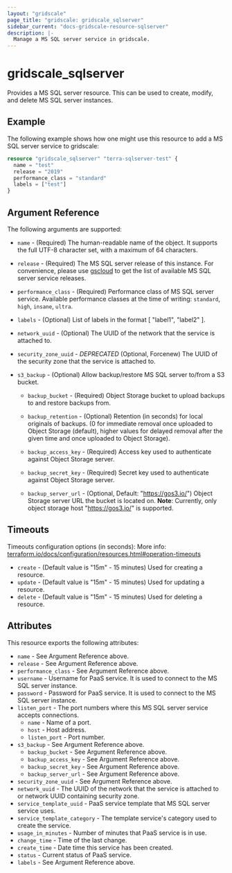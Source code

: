 ```yaml
---
layout: "gridscale"
page_title: "gridscale: gridscale_sqlserver"
sidebar_current: "docs-gridscale-resource-sqlserver"
description: |-
  Manage a MS SQL server service in gridscale.
---
```


# gridscale_sqlserver

Provides a MS SQL server resource. This can be used to create, modify, and delete MS SQL server instances.

## Example

The following example shows how one might use this resource to add a MS SQL server service to gridscale:

```terraform
resource "gridscale_sqlserver" "terra-sqlserver-test" {
  name = "test"
  release = "2019"
  performance_class = "standard"
  labels = ["test"]
}
```

## Argument Reference

The following arguments are supported:

* `name` - (Required) The human-readable name of the object. It supports the full UTF-8 character set, with a maximum of 64 characters.

* `release` - (Required) The MS SQL server release of this instance. For convenience, please use [gscloud](https://github.com/gridscale/gscloud) to get the list of available MS SQL server service releases.

* `performance_class` - (Required) Performance class of MS SQL server service. Available performance classes at the time of writing: `standard`, `high`, `insane`, `ultra`.

* `labels` - (Optional) List of labels in the format [ "label1", "label2" ].

* `network_uuid` - (Optional) The UUID of the network that the service is attached to.

* `security_zone_uuid` -  *DEPRECATED* (Optional, Forcenew) The UUID of the security zone that the service is attached to.

* `s3_backup` - (Optional) Allow backup/restore MS SQL server to/from a S3 bucket.

  * `backup_bucket` - (Required) Object Storage bucket to upload backups to and restore backups from.

  * `backup_retention` - (Optional) Retention (in seconds) for local originals of backups. (0 for immediate removal once uploaded to Object Storage (default), higher values for delayed removal after the given time and once uploaded to Object Storage).

  * `backup_access_key` - (Required) Access key used to authenticate against Object Storage server.

  * `backup_secret_key` - (Required) Secret key used to authenticate against Object Storage server.

  * `backup_server_url` - (Optional, Default: "https://gos3.io/") Object Storage server URL the bucket is located on. **Note**: Currently, only object storage host "https://gos3.io/" is supported.

## Timeouts

Timeouts configuration options (in seconds):
More info: [terraform.io/docs/configuration/resources.html#operation-timeouts](https://www.terraform.io/docs/configuration/resources.html#operation-timeouts)

* `create` - (Default value is "15m" - 15 minutes) Used for creating a resource.
* `update` - (Default value is "15m" - 15 minutes) Used for updating a resource.
* `delete` - (Default value is "15m" - 15 minutes) Used for deleting a resource.

## Attributes

This resource exports the following attributes:

* `name` - See Argument Reference above.
* `release` - See Argument Reference above.
* `performance_class` - See Argument Reference above.
* `username` - Username for PaaS service. It is used to connect to the MS SQL server instance.
* `password` - Password for PaaS service. It is used to connect to the MS SQL server instance.
* `listen_port` - The port numbers where this MS SQL server service accepts connections.
  * `name` - Name of a port.
  * `host` - Host address.
  * `listen_port` - Port number.
* `s3_backup` - See Argument Reference above.
  * `backup_bucket` - See Argument Reference above.
  * `backup_access_key` - See Argument Reference above.
  * `backup_secret_key` - See Argument Reference above.
  * `backup_server_url` - See Argument Reference above.
* `security_zone_uuid` - See Argument Reference above.
* `network_uuid` -  The UUID of the network that the service is attached to or network UUID containing security zone.
* `service_template_uuid` - PaaS service template that MS SQL server service uses.
* `service_template_category` - The template service's category used to create the service.
* `usage_in_minutes` - Number of minutes that PaaS service is in use.
* `change_time` - Time of the last change.
* `create_time` - Date time this service has been created.
* `status` - Current status of PaaS service.
* `labels` - See Argument Reference above.
